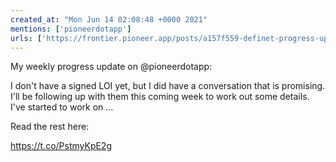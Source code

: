 ```yaml
---
created_at: "Mon Jun 14 02:08:48 +0000 2021"
mentions: ['pioneerdotapp']
urls: ['https://frontier.pioneer.app/posts/a157f559-definet-progress-update-june-13th-2021']
---
```


My weekly progress update on @pioneerdotapp:

I don't have a signed LOI yet, but I did have a conversation that is promising. I'll be following up with them this coming week to work out some details. I've started to work on …

Read the rest here:

 https://t.co/PstmyKpE2g